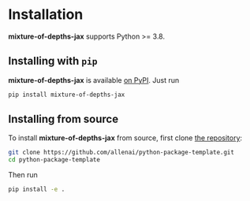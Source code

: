 Installation
============

**mixture-of-depths-jax** supports Python >= 3.8.

## Installing with `pip`

**mixture-of-depths-jax** is available [on PyPI](https://pypi.org/project/mixture-of-depths-jax/). Just run

```bash
pip install mixture-of-depths-jax
```

## Installing from source

To install **mixture-of-depths-jax** from source, first clone [the repository](https://github.com/allenai/python-package-template):

```bash
git clone https://github.com/allenai/python-package-template.git
cd python-package-template
```

Then run

```bash
pip install -e .
```
